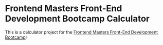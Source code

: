 # Frontend Masters Front-End Development Bootcamp Calculator

This is a calculator project for the [Frontend Masters Front-End Development Bootcamp](https://frontendmasters.com/bootcamp/)!